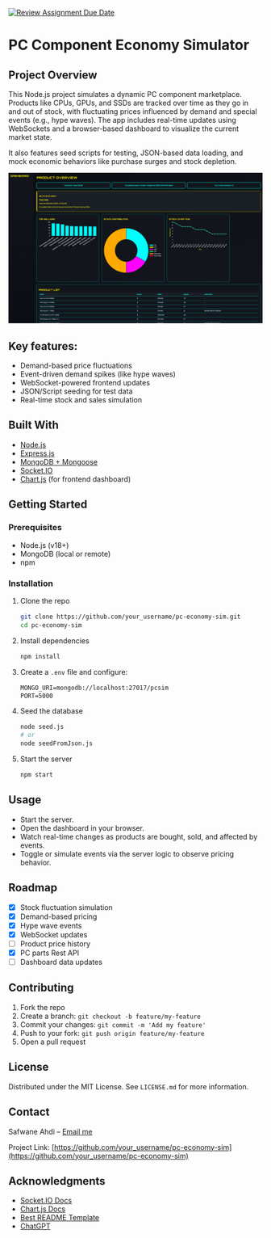 [![Review Assignment Due Date](https://classroom.github.com/assets/deadline-readme-button-22041afd0340ce965d47ae6ef1cefeee28c7c493a6346c4f15d667ab976d596c.svg)](https://classroom.github.com/a/BhMy8Rjk)

# PC Component Economy Simulator

## Project Overview

This Node.js project simulates a dynamic PC component marketplace. Products like CPUs, GPUs, and SSDs are tracked over time as they go in and out of stock, with fluctuating prices influenced by demand and special events (e.g., hype waves). The app includes real-time updates using WebSockets and a browser-based dashboard to visualize the current market state.

It also features seed scripts for testing, JSON-based data loading, and mock economic behaviors like purchase surges and stock depletion.

![Screenshot Description](assets/screenshot.png)

## Key features:
- Demand-based price fluctuations
- Event-driven demand spikes (like hype waves)
- WebSocket-powered frontend updates
- JSON/Script seeding for test data
- Real-time stock and sales simulation

## Built With

* [Node.js](https://nodejs.org/)
* [Express.js](https://expressjs.com/)
* [MongoDB + Mongoose](https://mongoosejs.com/)
* [Socket.IO](https://socket.io/)
* [Chart.js](https://www.chartjs.org/) (for frontend dashboard)

## Getting Started

### Prerequisites

- Node.js (v18+)
- MongoDB (local or remote)
- npm

### Installation

1. Clone the repo
   ```sh
   git clone https://github.com/your_username/pc-economy-sim.git
   cd pc-economy-sim
   ```

2. Install dependencies
   ```sh
   npm install
   ```

3. Create a `.env` file and configure:
   ```env
   MONGO_URI=mongodb://localhost:27017/pcsim
   PORT=5000
   ```

4. Seed the database
   ```sh
   node seed.js
   # or
   node seedFromJson.js
   ```

5. Start the server
   ```sh
   npm start
   ```

## Usage

- Start the server.
- Open the dashboard in your browser.
- Watch real-time changes as products are bought, sold, and affected by events.
- Toggle or simulate events via the server logic to observe pricing behavior.

## Roadmap

- [x] Stock fluctuation simulation
- [x] Demand-based pricing
- [x] Hype wave events
- [x] WebSocket updates
- [ ] Product price history
- [x] PC parts Rest API
- [ ] Dashboard data updates

## Contributing

1. Fork the repo
2. Create a branch: `git checkout -b feature/my-feature`
3. Commit your changes: `git commit -m 'Add my feature'`
4. Push to your fork: `git push origin feature/my-feature`
5. Open a pull request

## License

Distributed under the MIT License. See `LICENSE.md` for more information.


## Contact

Safwane Ahdi – [Email me](mailto:safwane.ahdi@student.ehb.be)

Project Link: [https://github.com/your_username/pc-economy-sim](https://github.com/your_username/pc-economy-sim)


## Acknowledgments

- [Socket.IO Docs](https://socket.io/docs)
- [Chart.js Docs](https://www.chartjs.org/docs/)
- [Best README Template](https://github.com/othneildrew/Best-README-Template)
- [ChatGPT](https://chatgpt.com/)

